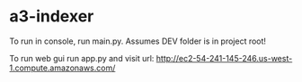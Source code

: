 # a3-indexer

To run in console, run main.py. Assumes DEV folder is in project root!

To run web gui run app.py and visit url: http://ec2-54-241-145-246.us-west-1.compute.amazonaws.com/
